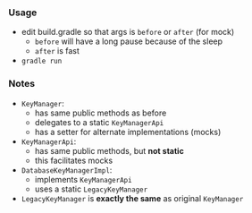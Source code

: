 
### Usage

* edit build.gradle so that args is `before` or `after` (for mock)
    - `before` will have a long pause because of the sleep
    - `after` is fast
* `gradle run`

### Notes

* `KeyManager`:
    - has same public methods as before
    - delegates to a static `KeyManagerApi`
    - has a setter for alternate implementations (mocks)
* `KeyManagerApi`:
    - has same public methods, but **not static**
    - this facilitates mocks 
* `DatabaseKeyManagerImpl`:
    - implements `KeyManagerApi`
    - uses a static `LegacyKeyManager`
* `LegacyKeyManager` is **exactly the same** as original `KeyManager`


